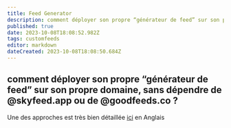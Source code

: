 ```yaml
---
title: Feed Generator
description: comment déployer son propre “générateur de feed” sur son propre domaine
published: true
date: 2023-10-08T18:08:52.982Z
tags: customfeeds
editor: markdown
dateCreated: 2023-10-08T18:08:50.684Z
---
```


## comment déployer son propre “générateur de feed” sur son propre domaine, sans dépendre de @skyfeed.app ou de @goodfeeds.co ?

Une des approches est très bien détaillée [ici](https://bossett.io/setting-up-bossetts-bluesky-feed-generator/) en Anglais
